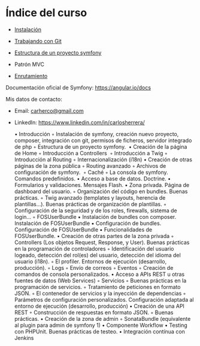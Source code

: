 # Índice del curso

 - [Instalación](instalacion.md)
 - [Trabajando con Git](git.md)
 - [Estructura de un proyecto symfony](estructura-proyecto.md)
 - Patrón MVC


 
 - [Enrutamiento](routing.md)
 

Documentación oficial de Symfony: https://angular.io/docs

Mis datos de contacto:
 - Email: carherco@gmail.com
 - LinkedIn: https://www.linkedin.com/in/carlosherrera/





	•	Introducción
	◦	Instalación de symfony, creación nuevo proyecto, composer, integración con git, permisos de ficheros, servidor integrado de php
	◦	Estructura de un proyecto symfony. 
	•	Creación de la página de Home
	◦	Introducción a Controllers 
	◦	Introducción a Twig
	◦	Introducción al Routing
	◦	Internacionalización (i18n)
	•	Creación de otras páginas de la zona pública
	◦	Routing avanzado
	◦	Archivos de configuración de symfony. 
	◦	Caché
	◦	La consola de symfony. Comandos predefinidos.
	•	Acceso a base de datos. Doctrine.
	•	Formularios y validaciones. Mensajes Flash.
	•	Zona privada. Página de dashboard del usuario.
	◦	Organización del código en bundles. Buenas prácticas.
	◦	Twig avanzado (templates y layouts, herencia de plantillas…). Buenas prácticas de organización de plantillas.
	◦	Configuración de la seguridad y de los roles, firewalls, sistema de login…
	◦	FOSUserBundle
	▪	Instalación de bundles con composer. Instalación de FOSUserBundle
	▪	Configuración de bundles. Configuración de FOSUserBundle
	▪	Funcionalidades de FOSUserBundle.
	•	Creación de otras partes de la zona privada
	◦	Controllers (Los objetos Request, Response, y User). Buenas prácticas en la programación de controladores
	◦	Identificación del usuario logeado, detección del rol(es) del usuario, detección del idioma del usuario (i18n).
	◦	El profiler. Entornos de ejecución (desarrollo, producción).
	◦	Logs
	◦	Envío de correos
	◦	Eventos
	◦	Creación de comandos de consola personalizados.
	•	Acceso a APIs REST u otras fuentes de datos (Web Services)
	◦	Servicios
	◦	Buenas prácticas en la programación de servicios.
	◦	Tratamiento de peticiones en formato JSON.
	◦	El contenedor de servicios y la inyección de dependencias
	◦	Parámetros de configuración personalizados. Configuración adaptada al entorno de ejecución (desarrollo, producción)
	•	Creación de una API REST
	◦	Construcción de respuestas en formato JSON.
	◦	Buenas prácticas.
	•	Creación de la zona de admin
	◦	SonataBundle (equivalente al plugin para admin de symfony 1)
	•	Componente Workflow
	•	Testing con PHPUnit. Buenas prácticas de testeo.
	•	Integración contínua con Jenkins
